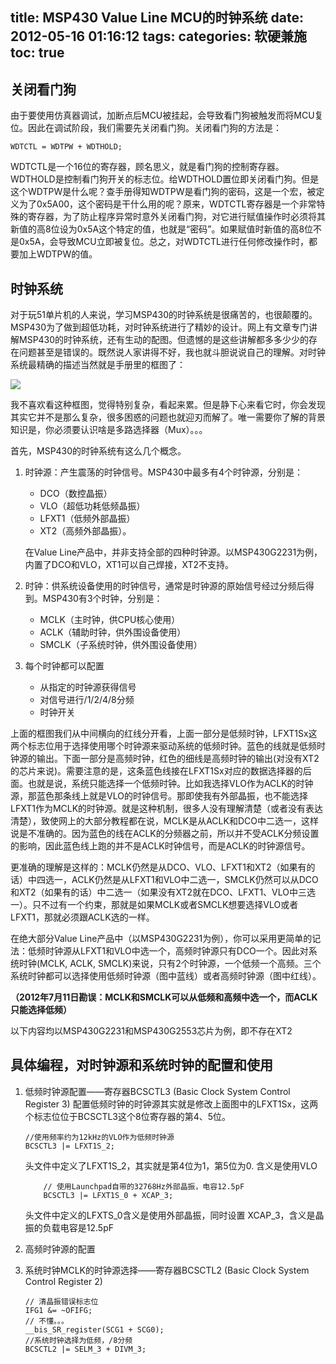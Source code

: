 title: MSP430 Value Line MCU的时钟系统
date: 2012-05-16 01:16:12
tags:
categories: 软硬兼施
toc: true
---

## 关闭看门狗
由于要使用仿真器调试，加断点后MCU被挂起，会导致看门狗被触发而将MCU复位。因此在调试阶段，我们需要先关闭看门狗。关闭看门狗的方法是：

```
WDTCTL = WDTPW + WDTHOLD;
```

WDTCTL是一个16位的寄存器，顾名思义，就是看门狗的控制寄存器。WDTHOLD是控制看门狗开关的标志位。给WDTHOLD置位即关闭看门狗。但是这个WDTPW是什么呢？查手册得知WDTPW是看门狗的密码，这是一个宏，被定义为了0x5A00，这个密码是干什么用的呢？原来，WDTCTL寄存器是一个非常特殊的寄存器，为了防止程序异常时意外关闭看门狗，对它进行赋值操作时必须将其新值的高8位设为0x5A这个特定的值，也就是“密码”。如果赋值时新值的高8位不是0x5A，会导致MCU立即被复位。总之，对WDTCTL进行任何修改操作时，都要加上WDTPW的值。

<!--more-->

## 时钟系统

对于玩51单片机的人来说，学习MSP430的时钟系统是很痛苦的，也很颠覆的。MSP430为了做到超低功耗，对时钟系统进行了精妙的设计。网上有文章专门讲解MSP430的时钟系统，还有生动的配图。但遗憾的是这些讲解都多多少少的存在问题甚至是错误的。既然说人家讲得不好，我也就斗胆说说自己的理解。对时钟系统最精确的描述当然就是手册里的框图了：

![][clock] 
 
我不喜欢看这种框图，觉得特别复杂，看起来累。但是静下心来看它时，你会发现其实它并不是那么复杂，很多困惑的问题也就迎刃而解了。唯一需要你了解的背景知识是，你必须要认识啥是多路选择器（Mux）。。。

首先，MSP430的时钟系统有这么几个概念。

1. 时钟源：产生震荡的时钟信号。MSP430中最多有4个时钟源，分别是：
	* DCO（数控晶振）
	* VLO（超低功耗低频晶振）
	* LFXT1（低频外部晶振）
	* XT2（高频外部晶振）。

	在Value Line产品中，并非支持全部的四种时钟源。以MSP430G2231为例，内置了DCO和VLO，XT1可以自己焊接，XT2不支持。

2. 时钟：供系统设备使用的时钟信号，通常是时钟源的原始信号经过分频后得到。MSP430有3个时钟，分别是：
	* MCLK（主时钟，供CPU核心使用）
	* ACLK（辅助时钟，供外围设备使用）
	* SMCLK（子系统时钟，供外围设备使用）

3. 每个时钟都可以配置
	* 从指定的时钟源获得信号
	* 对信号进行/1/2/4/8分频
	* 时钟开关

上面的框图我们从中间横向的红线分开看，上面一部分是低频时钟，LFXT1Sx这两个标志位用于选择使用哪个时钟源来驱动系统的低频时钟。蓝色的线就是低频时钟源的输出。下面一部分是高频时钟，红色的细线是高频时钟的输出(对没有XT2的芯片来说)。需要注意的是，这条蓝色线接在LFXT1Sx对应的数据选择器的后面。也就是说，系统只能选择一个低频时钟。比如我选择VLO作为ACLK的时钟源，那蓝色那条线上就是VLO的时钟信号。那即使我有外部晶振，也不能选择LFXT1作为MCLK的时钟源。就是这种机制，很多人没有理解清楚（或者没有表达清楚），致使网上的大部分教程都在说，MCLK是从ACLK和DCO中二选一，这样说是不准确的。因为蓝色的线在ACLK的分频器之前，所以并不受ACLK分频设置的影响，因此蓝色线上跑的并不是ACLK时钟信号，而是ACLK的时钟源信号。

更准确的理解是这样的：MCLK仍然是从DCO、VLO、LFXT1和XT2（如果有的话）中四选一，ACLK仍然是从LFXT1和VLO中二选一，SMCLK仍然可以从DCO和XT2（如果有的话）中二选一（如果没有XT2就在DCO、LFXT1、VLO中三选一）。只不过有一个约束，那就是如果MCLK或者SMCLK想要选择VLO或者LFXT1，那就必须跟ACLK选的一样。

在绝大部分Value Line产品中（以MSP430G2231为例），你可以采用更简单的记法：低频时钟源从LFXT1和VLO中选一个，高频时钟源只有DCO一个。因此对系统时钟(MCLK, ACLK, SMCLK)来说，只有2个时钟源，一个低频一个高频。三个系统时钟都可以选择使用低频时钟源（图中蓝线）或者高频时钟源（图中红线）。

**（2012年7月11日勘误：MCLK和SMCLK可以从低频和高频中选一个，而ACLK只能选择低频）**

以下内容均以MSP430G2231和MSP430G2553芯片为例，即不存在XT2

## 具体编程，对时钟源和系统时钟的配置和使用

1. 低频时钟源配置——寄存器BCSCTL3 (Basic Clock System Control Register 3)
    配置低频时钟的时钟源其实就是修改上面图中的LFXT1Sx，这两个标志位位于BCSCTL3这个8位寄存器的第4、5位。

	```
	//使用频率约为12kHz的VLO作为低频时钟源
	BCSCTL3 |= LFXT1S_2;
	```

	头文件中定义了LFXT1S_2，其实就是第4位为1，第5位为0. 含义是使用VLO

	```
	    // 使用Launchpad自带的32768Hz外部晶振，电容12.5pF
	    BCSCTL3 |= LFXT1S_0 + XCAP_3; 
	```

	头文件中定义的LFXTS_0含义是使用外部晶振，同时设置 XCAP_3，含义是晶振的负载电容是12.5pF

2. 高频时钟源的配置

3. 系统时钟MCLK的时钟源选择——寄存器BCSCTL2 (Basic Clock System Control Register 2)

	```
    // 清晶振错误标志位
    IFG1 &= ~OFIFG;
    // 不懂。。。
    __bis_SR_register(SCG1 + SCG0);
    //系统时钟选择为低频，/8分频
    BCSCTL2 |= SELM_3 + DIVM_3;
	```

[clock]: /images/msp430g2-clock-system-1.jpg